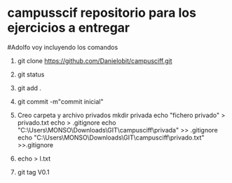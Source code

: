 # campusscif repositorio para los ejercicios a entregar

#Adolfo voy incluyendo los comandos

1. git clone https://github.com/Danielobit/campusciff.git

2. git status

3. git add .

4. git commit -m"commit inicial"

5. Creo carpeta y archivo privados
   mkdir privada
   echo "fichero privado" > privado.txt
   echo > .gitignore
   echo "C:\Users\MONSO\Downloads\GIT\campusciff\privada\" >> .gitignore
   echo "C:\Users\MONSO\Downloads\GIT\campusciff\privado.txt" >>.gitignore

6. echo > l.txt
7. git tag V0.1 





